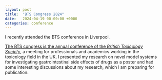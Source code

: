 ```yaml
---
layout: post
title:  "BTS Congress 2024"
date:   2024-04-19 00:00:00 +0000
categories: conference
---
```


I recently attended the BTS conference in Liverpool.

[The BTS congress is the annual conference of the *British Toxicology Society*][bts], a meeting for professionals and academics working in the toxicology field in the UK. I presented my research on novel model systems for investigating gastrointestinal side effects of drugs as a poster and had some interesting discussions about my research, which I am preparing for publication.

[bts]: https://www.thebts.org/events/bts-annual-congress-2024-spaces-at-the-spine-liverpool/